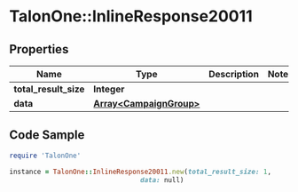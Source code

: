 # TalonOne::InlineResponse20011

## Properties

Name | Type | Description | Notes
------------ | ------------- | ------------- | -------------
**total_result_size** | **Integer** |  | 
**data** | [**Array&lt;CampaignGroup&gt;**](CampaignGroup.md) |  | 

## Code Sample

```ruby
require 'TalonOne'

instance = TalonOne::InlineResponse20011.new(total_result_size: 1,
                                 data: null)
```


